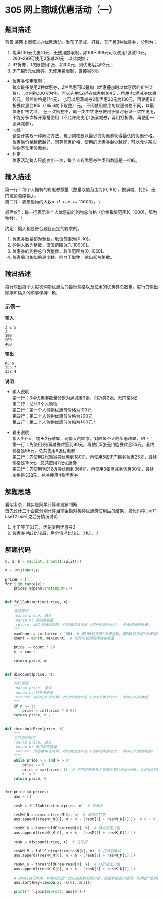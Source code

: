 # 305 网上商城优惠活动（一）

## 题目描述
背景
某网上商城举办优惠活动，发布了满减、打折、无门槛3种优惠券，分别为：
1. 每满100元优惠10元，无使用数限制，如100~199元可以使用1张减10元，200~299可使用2张减20元，以此类推；
2. 92折券，1次限使用1张，如100元，则优惠后为92元；
3. 无门槛5元优惠券，无使用数限制，直接减5元。
- 优惠券使用限制： \
每次最多使用2种优惠券，2种优惠可以叠加（优惠叠加时以优惠后的价格计算），
以购物200元为例，可以先用92折券优惠到184元，再用1张满减券优惠10元，最终价格是174元，
也可以用满减券2张优惠20元为180元，再使用92折券优惠到165（165.6向下取整）元，
不同使用顺序的优惠价格不同，以最优惠价格为准。
在一次购物中，同一类型优惠券使用多张时必须一次性使用，
不能分多次拆开穿插使用（不允许先使用1张满减券，再用打折券，再使用一张满减券）。
- 问题： \
请设计实现一种解决方法，帮助购物者以最少的优惠券获得最优的优惠价格。
优惠后价格越低越好，同等优惠价格，使用的优惠券越少越好，可以允许某次购物不使用优惠券。
- 约定： \
优惠活动每人只能参加一次，每个人的优惠券种类和数量是一样的。

## 输入描述
第一行：每个人拥有的优惠券数量（数量取值范围为[0, 10]），按满减、打折、无门槛的顺序输入。 \
第二行：表示购物的人数n（1 <= n <= 10000）。 \

最后n行：每一行表示某个人优惠前的购物总价格（价格取值范围(0, 1000]，都为整数）。 \

约定：输入都是符合题目设定的要求的。

1. 优惠券数量都为整数，取值范围为[0, 10]。
2. 购物人数为整数，取值范围为[1, 10000]。
3. 优惠券的购物总价为整数，取值范围为(0, 1000]。
4. 优惠后价格如果是小数，则向下取整，输出都为整数。

## 输出描述
每行输出每个人每次购物优惠后的最低价格以及使用的优惠券总数量，每行的输出顺序和输入的顺序保持一致。


### 示例一
**输入：**
```shell
3 2 5
3
100
200
400
```

**输出：**
```shell
65 6
155 7
338 4
```

**说明：**  
- 输入说明 \
第一行：3种优惠券数量分别为满减券3张，打折券2张，无门槛5张 \
第二行：总共3个人购物 \
第三行：第一个人购物优惠前价格为100元 \
第四行：第二个人购物优惠前价格为200元 \
第五行：第三个人购物优惠前价格为400元 \

- 输出说明 \
输入3个人，输出3行结果，同输入的顺序，对应每个人的优惠结果，如下： \
第一行：先使用1张满减券优惠到90元，再使用5张无门槛券优惠25元，最终价格是65元，总共使用6张优惠券 \
第二行：先使用2张满减券优惠到180元，再使用5张无门槛券优惠25元，最终价格是155元，总共使用7张优惠券 \
第三行：先使用1张92折券优惠到368元，再使用3张满减券优惠30元，最终价格是338元，总共使用4张优惠券


## 解题思路
看似复杂，其实是简单计算和逻辑判断 \
首先设计三个函数分别计算当前金额对每种优惠券使用后的结果，如代码中useT1 useT2 useT之后分情况讨论：

1. 小于等于62元，优先使用优惠券3
2. 优惠券1和2比较后，再分情况比较2、3和1、3
## 解题代码

```python
m, n, k = map(int, input().split())
 
x = int(input())
 
prices = []
for i in range(x):
    prices.append(int(input()))
 
 
def fullSubtraction(price, m):
    """
    满减规则
    :param price: 总价
    :param m: 满减券数量
    :return: 总价满减后结果，对应数组含义是 (用券后剩余总价， 剩余满减券数量)
    """
    maxCount = int(price / 100)  # 满100最多用1张满减券，满200最多用2张满减券....，price总价最多使用price/100张券
    count = min(m, maxCount)  # 实际可使用的满减券数量
 
    price -= count * 10
    m -= count
 
    return price, m
 
 
def discount(price, n):
    """
    打折规则
    :param price: 总价
    :param n: 打折券数量
    :return: 总价打折后结果，对应数组含义是 (用券后剩余总价， 剩余打折券数量)
    """
    if n >= 1:
        price = int(price * 0.92)
    return price, n - 1
 
 
def thresholdFree(price, k):
    """
    无门槛你规则
    :param price: 总价
    :param k: 无门槛券数量
    :return: 门槛券用后结果，对应数组含义是 (用券后剩余总价， 剩余无门槛券数量)
    """
    while price > 0 and k > 0:
        price -= 5
        price = max(price, 0)  # 无门槛券过多会导致优惠后总价小于0，此时我们应该避免
        k -= 1
    return price, k
 
 
for price in prices:
    ans = []
 
    resM = fullSubtraction(price, m)  # 先满减
 
    resMN_N = discount(resM[0], n)  # 满减后打折
    ans.append((resMN_N[0], m + n - (resM[1] + resMN_N[1])))  # m + n 是满减后打折方式的总券数量， resM[1] + resMN_N[1] 是满减券剩余数+打折券剩余数
 
    resMK_K = thresholdFree(resM[0], k)  # 满减后无门槛
    ans.append((resMK_K[0], m + k - (resM[1] + resMK_K[1])))
 
    resN = discount(price, n)  # 先打折
 
    resNM_M = fullSubtraction(resN[0], m)  # 打折后满减
    ans.append((resNM_M[0], n + m - (resN[1] + resNM_M[1])))
 
    resNK_K = thresholdFree(resN[0], k)  # 打折后无门槛
    ans.append((resNK_K[0], n + k - (resN[1] + resNK_K[1])))
 
    # 对ans进行排序，排序规则是：优先按剩余总价升序，如果剩余总价相同，则再按“使用掉的券数量”升序
    ans.sort(key=lambda x: (x[0], x[1]))
 
    print(" ".join(map(str, ans[0])))
```